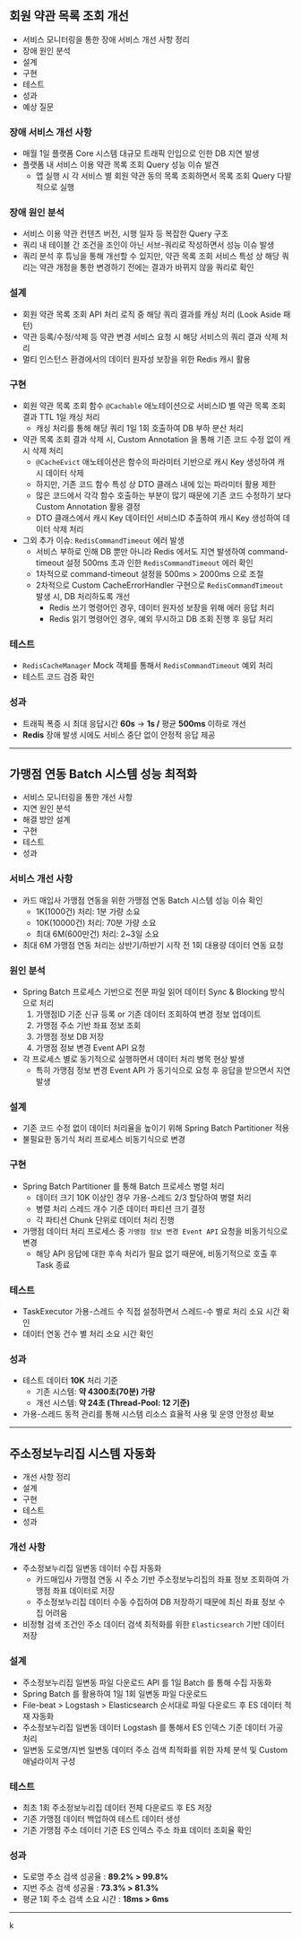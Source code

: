 ## 회원 약관 목록 조회 개선
- 서비스 모니터링을 통한 장애 서비스 개선 사항 정리
- 장애 원인 분석
- 설계
- 구현
- 테스트
- 성과
- 예상 질문
### 장애 서비스 개선 사항
- 매월 1일 플랫폼 Core 시스템 대규모 트래픽 인입으로 인한 DB 지연 발생
- 플랫폼 내 서비스 이용 약관 목록 조회 Query 성능 이슈 발견
	- 앱 실행 시 각 서비스 별 회원 약관 동의 목록 조회하면서 목록 조회 Query 다발적으로 실행
### 장애 원인 분석
- 서비스 이용 약관 컨텐츠 버전, 시행 일자 등 복잡한 Query 구조
- 쿼리 내 테이블 간 조건을 조인이 아닌 서브-쿼리로 작성하면서 성능 이슈 발생
- 쿼리 분석 후 튜닝을 통해 개선할 수 있지만, 약관 목록 조회 서비스 특성 상 해당 쿼리는 약관 개정을 통한 변경하기 전에는 결과가 바뀌지 않을 쿼리로 확인
### 설계
- 회원 약관 목록 조회 API 처리 로직 중 해당 쿼리 결과를 캐싱 처리 (Look Aside 패턴)
- 약관 등록/수정/삭제 등 약관 변경 서비스 요청 시 해당 서비스의 쿼리 결과 삭제 처리
- 멀티 인스턴스 환경에서의 데이터 원자성 보장을 위한 Redis 캐시 활용
### 구현
- 회원 약관 목록 조회 함수 `@Cachable` 애노테이션으로 서비스ID 별 약관 목록 조회 결과 TTL 1일 캐싱 처리
	- 캐싱 처리를 통해 해당 쿼리 1일 1회 호출하여 DB 부하 분산 처리
- 약관 목록 조회 결과 삭제 시, Custom Annotation 을 통해 기존 코드 수정 없이 캐시 삭제 처리
	- `@CacheEvict` 애노테이션은 함수의 파라미터 기반으로 캐시 Key 생성하여 캐시 데이터 삭제
	- 하지만, 기존 코드 함수 특성 상 DTO 클래스 내에 있는 파라미터 활용 제한
	- 많은 코드에서 각각 함수 호출하는 부분이 많기 때문에 기존 코드 수정하기 보다 Custom Annotation 활용 결정
	- DTO 클래스에서 캐시 Key 데이터인 서비스ID 추출하여 캐시 Key 생성하여 데이터 삭제 처리
- 그외 추가 이슈: `RedisCommandTimeout` 에러 발생
	- 서비스 부하로 인해 DB 뿐만 아니라 Redis 에서도 지연 발생하여 command-timeout 설정 500ms 초과 인한 `RedisCommandTimeout` 에러 확인
	- 1차적으로 command-timeout 설정을 500ms > 2000ms 으로 조절
	- 2차적으로 Custom CacheErrorHandler 구현으로 `RedisCommandTimeout` 발생 시, DB 처리하도록 개선
		- Redis 쓰기 명령어인 경우, 데이터 원자성 보장을 위해 에러 응답 처리
		- Redis 읽기 명령어인 경우, 예외 무시하고 DB 조회 진행 후 응답 처리
### 테스트
- `RedisCacheManager` Mock 객체를 통해서 `RedisCommandTimeout` 예외 처리
- 테스트 코드 검증 확인
### 성과
- 트래픽 폭증 시 최대 응답시간 **60s** → **1s /** 평균 **500ms** 이하로 개선
- **Redis** 장애 발생 시에도 서비스 중단 없이 안정적 응답 제공

---

## 가맹점 연동 Batch 시스템 성능 최적화

- 서비스 모니터링을 통한 개선 사항
- 지연 원인 분석
- 해결 방안 설계
- 구현
- 테스트
- 성과
### 서비스 개선 사항
- 카드 매입사 가맹점 연동을 위한 가맹점 연동 Batch 시스템 성능 이슈 확인
	- 1K(1000건) 처리: 1분 가량 소요
	- 10K(10000건) 처리: 70분 가량 소요
	- 최대 6M(600만건) 처리: 2~3일 소요
- 최대 6M 가맹점 연동 처리는 상반기/하반기 시작 전 1회 대용량 데이터 연동 요청
### 원인 분석
- Spring Batch 프로세스 기반으로 전문 파일 읽어 데이터 Sync & Blocking 방식으로 처리
	1. 가맹점ID 기준 신규 등록 or 기존 데이터 조회하여 변경 정보 업데이트
	2. 가맹점 주소 기반 좌표 정보 조회
	3. 가맹점 정보 DB 저장
	4. 가맹점 정보 변경 Event API 요청
- 각 프로세스 별로 동기적으로 실행하면서 데이터 처리 병목 현상 발생
	- 특히 가맹점 정보 변경 Event API 가 동기식으로 요청 후 응답을 받으면서 지연 발생
### 설계
- 기존 코드 수정 없이 데이터 처리율을 높이기 위해 Spring Batch Partitioner 적용
- 불필요한 동기식 처리 프로세스 비동기식으로 변경
### 구현
- Spring Batch Partitioner 를 통해 Batch 프로세스 병렬 처리
	- 데이터 크기 10K 이상인 경우 가용-스레드 2/3 할당하여 병렬 처리
	- 병렬 처리 스레드 개수 기준 데이터 파티션 크기 결정
	- 각 파티션 Chunk 단위로 데이터 처리 진행
- 가맹점 데이터 처리 프로세스 중 `가맹점 정보 변경 Event API` 요청을 비동기식으로 변경
	- 해당 API 응답에 대한 후속 처리가 필요 없기 때문에, 비동기적으로 호출 후 Task 종료
### 테스트
- TaskExecutor 가용-스레드 수 직접 설정하면서 스레드-수 별로 처리 소요 시간 확인
- 데이터 연동 건수 별 처리 소요 시간 확인
### 성과
- 테스트 데이터 **10K** 처리 기준
	- 기존 시스템: **약 4300초(70분) 가량**
	- 개선 시스템: **약 24초 (Thread-Pool: 12 기준)**
- 가용-스레드 동적 관리를 통해 시스템 리소스 효율적 사용 및 운영 안정성 확보

---

## 주소정보누리집 시스템 자동화

- 개선 사항 정리
- 설계
- 구현
- 테스트
- 성과
### 개선 사항
- 주소정보누리집 일변동 데이터 수집 자동화
	- 카드매입사 가맹점 연동 시 주소 기반 주소정보누리집의 좌표 정보 조회하여 가맹점 좌표 데이터로 저장
	- 주소정보누리집 데이터 수동 수집하여 DB 저장하기 때문에 최신 좌표 정보 수집 어려움
- 비정형 검색 조건인 주소 데이터 검색 최적화를 위한 `Elasticsearch` 기반 데이터 저장
### 설계
- 주소정보누리집 일변동 파일 다운로드 API 를 1일 Batch 를 통해 수집 자동화
- Spring Batch 를 활용하여 1일 1회 일변동 파일 다운로드
- File-beat > Logstash > Elasticsearch 순서대로 파일 다운로드 후 ES 데이터 적재 자동화
- 주소정보누리집 일변동 데이터 Logstash 를 통해서 ES 인덱스 기준 데이터 가공 처리
- 일변동 도로명/지번 일변동 데이터 주소 검색 최적화를 위한 자체 분석 및 Custom 애널라이저 구성
### 테스트
- 최초 1회 주소정보누리집 데이터 전체 다운로드 후 ES 저장
- 기존 가맹점 데이터 백업하여 테스트 데이터 생성
- 기존 가맹점 주소 데이터 기준 ES 인덱스 주소 좌표 데이터 조회율 확인
### 성과
- 도로명 주소 검색 성공율 : **89.2% > 99.8%**
- 지번 주소 검색 성공율 : **73.3% > 81.3%**
- 평균 1회 주소 검색 소요 시간 : **18ms > 6ms**

---
k
